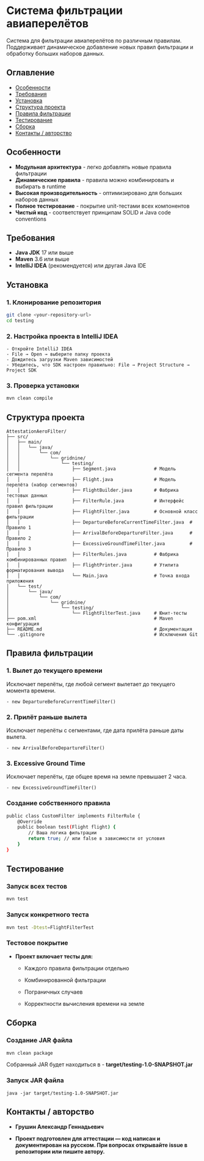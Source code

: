 # Система фильтрации авиаперелётов

Система для фильтрации авиаперелётов по различным правилам. Поддерживает динамическое добавление новых правил фильтрации и обработку больших наборов данных.

##  Оглавление

- [Особенности](#-особенности)
- [Требования](#-требования)
- [Установка](#-установка)
- [Структура проекта](#-структура-проекта)
- [Правила фильтрации](#-правила-фильтрации)
- [Тестирование](#-тестирование)
- [Сборка](#-сборка)
- [Контакты / авторство](#-контакты)


##  Особенности

- **Модульная архитектура** - легко добавлять новые правила фильтрации
- **Динамические правила** - правила можно комбинировать и выбирать в runtime
- **Высокая производительность** - оптимизировано для больших наборов данных
- **Полное тестирование** - покрытие unit-тестами всех компонентов
- **Чистый код** - соответствует принципам SOLID и Java code conventions

##  Требования

- **Java JDK** 17 или выше
- **Maven** 3.6 или выше
- **IntelliJ IDEA** (рекомендуется) или другая Java IDE

##  Установка

### 1. Клонирование репозитория

```bash
git clone <your-repository-url>
cd testing
```
### 2. Настройка проекта в IntelliJ IDEA
    - Откройте IntelliJ IDEA
    - File → Open → выберите папку проекта
    - Дождитесь загрузки Maven зависимостей
    - Убедитесь, что SDK настроен правильно: File → Project Structure → Project SDK

### 3. Проверка установки

```bash
mvn clean compile
```

##  Структура проекта

```
AttestationAeroFilter/
├── src/
│   ├── main/
│   │   └── java/
│   │       └── com/
│   │           └── gridnine/
│   │               └── testing/
│   │                   ├── Segment.java              # Модель сегмента перелёта
│   │                   ├── Flight.java               # Модель перелёта (набор сегментов)
│   │                   ├── FlightBuilder.java        # Фабрика тестовых данных
│   │                   ├── FilterRule.java           # Интерфейс правил фильтрации
│   │                   ├── FlightFilter.java         # Основной класс фильтрации
│   │                   ├── DepartureBeforeCurrentTimeFilter.java  # Правило 1
│   │                   ├── ArrivalBeforeDepartureFilter.java      # Правило 2
│   │                   ├── ExcessiveGroundTimeFilter.java         # Правило 3
│   │                   ├── FilterRules.java          # Фабрика комбинированных правил
│   │                   ├── FlightPrinter.java        # Утилита форматирования вывода
│   │                   └── Main.java                 # Точка входа приложения
│   └── test/
│       └── java/
│           └── com/
│               └── gridnine/
│                   └── testing/
│                       └── FlightFilterTest.java     # Юнит-тесты
├── pom.xml                                           # Maven конфигурация
├── README.md                                         # Документация
└── .gitignore                                        # Исключения Git
```

##  Правила фильтрации

### 1. Вылет до текущего времени

Исключает перелёты, где любой сегмент вылетает до текущего момента времени.

    - new DepartureBeforeCurrentTimeFilter()

### 2. Прилёт раньше вылета

Исключает перелёты с сегментами, где дата прилёта раньше даты вылета.

    - new ArrivalBeforeDepartureFilter()

### 3. Excessive Ground Time

Исключает перелёты, где общее время на земле превышает 2 часа.

    - new ExcessiveGroundTimeFilter()

### Создание собственного правила

```bash
public class CustomFilter implements FilterRule {
    @Override
    public boolean test(Flight flight) {
        // Ваша логика фильтрации
        return true; // или false в зависимости от условия
    }
}
```

##  Тестирование

### Запуск всех тестов

```bash
mvn test
```

### Запуск конкретного теста

```bash
mvn test -Dtest=FlightFilterTest
```

### Тестовое покрытие

- **Проект включает тесты для:**

    - Каждого правила фильтрации отдельно

     - Комбинированной фильтрации

     - Пограничных случаев

     - Корректности вычисления времени на земле

##  Сборка

### Создание JAR файла

```bash
mvn clean package
```

Собранный JAR будет находиться в - **target/testing-1.0-SNAPSHOT.jar**

### Запуск JAR файла

```
java -jar target/testing-1.0-SNAPSHOT.jar
```

##  Контакты / авторство

- **Грушин Александр Геннадьевич**

- **Проект подготовлен для аттестации — код написан и документирован на русском. При вопросах открывайте issue в репозитории или пишите автору.**